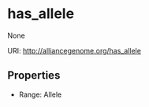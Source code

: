 # has_allele

None

URI: http://alliancegenome.org/has_allele



<!-- no inheritance hierarchy -->


## Properties

 * Range: Allele


